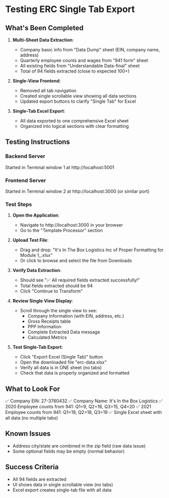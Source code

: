 # Testing ERC Single Tab Export

## What's Been Completed

1. **Multi-Sheet Data Extraction**:
   - Company basic info from "Data Dump" sheet (EIN, company name, address)
   - Quarterly employee counts and wages from "941 form" sheet
   - All existing fields from "Understandable Data-final" sheet
   - Total of 94 fields extracted (close to expected 100+)

2. **Single-View Frontend**:
   - Removed all tab navigation
   - Created single scrollable view showing all data sections
   - Updated export buttons to clarify "Single Tab" for Excel

3. **Single-Tab Excel Export**:
   - All data exported to one comprehensive Excel sheet
   - Organized into logical sections with clear formatting

## Testing Instructions

### Backend Server
Started in Terminal window 1 at http://localhost:5001

### Frontend Server  
Started in Terminal window 2 at http://localhost:3000 (or similar port)

### Test Steps

1. **Open the Application**:
   - Navigate to http://localhost:3000 in your browser
   - Go to the "Template Processor" section

2. **Upload Test File**:
   - Drag and drop: "It's In The Box Logistics Inc of Proper Formatting for Module 1_.xlsx"
   - Or click to browse and select the file from Downloads

3. **Verify Data Extraction**:
   - Should see "✅ All required fields extracted successfully!"
   - Total fields extracted should be 94
   - Click "Continue to Transform"

4. **Review Single View Display**:
   - Scroll through the single view to see:
     - Company Information (with EIN, address, etc.)
     - Gross Receipts table
     - PPP Information
     - Complete Extracted Data message
     - Calculated Metrics

5. **Test Single-Tab Export**:
   - Click "Export Excel (Single Tab)" button
   - Open the downloaded file "erc-data.xlsx"
   - Verify all data is in ONE sheet (no tabs)
   - Check that data is properly organized and formatted

## What to Look For

✅ Company EIN: 27-3760432
✅ Company Name: It's In the Box Logistics
✅ 2020 Employee counts from 941: Q1=9, Q2=16, Q3=15, Q4=20
✅ 2021 Employee counts from 941: Q1=19, Q2=18, Q3=19
✅ Single Excel sheet with all data (no multiple tabs)

## Known Issues

- Address city/state are combined in the zip field (raw data issue)
- Some optional fields may be empty (normal behavior)

## Success Criteria

- All 94 fields are extracted
- UI shows data in single scrollable view (no tabs)
- Excel export creates single-tab file with all data